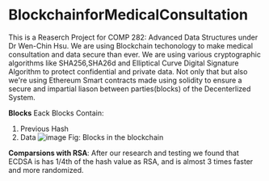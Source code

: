# BlockchainforMedicalConsultation

This is a Reaserch Project for COMP 282: Advanced Data Structures under Dr Wen-Chin Hsu. We are using Blockchain techonology to make medical consultation and data secure than ever. We are using various cryptographic algorithms like SHA256,SHA26d and Elliptical Curve Digital Signature Algorithm to protect confidential and private data.
Not only that but also we're using Ethereum Smart contracts made using solidity to ensure a secure and impartial liason between parties(blocks) of the Decenterlized System.

**Blocks**
Eack Blocks Contain:
1. Previous Hash
2. Data
   ![image](https://github.com/paramdesai321/BlockchainforMedicalConsultation/assets/123131116/2d2eba81-c036-4443-ba89-612a2ef8aa12)
   Fig: Blocks in the blockchain


**Comparsions with RSA**: After our research and testing we found that ECDSA is has 1/4th of the hash value as RSA, and is almost 3 times faster and more randomized.
